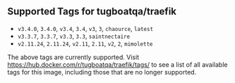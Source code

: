 ## Supported Tags for tugboatqa/traefik

* `v3.4.0`, `3.4.0`, `v3.4`, `3.4`, `v3`, `3`, `chaource`, `latest`
* `v3.3.7`, `3.3.7`, `v3.3`, `3.3`, `saintnectaire`
* `v2.11.24`, `2.11.24`, `v2.11`, `2.11`, `v2`, `2`, `mimolette`

The above tags are currently supported. Visit https://hub.docker.com/r/tugboatqa/traefik/tags/ to see a list of all available tags for this image, including those that are no longer supported.
